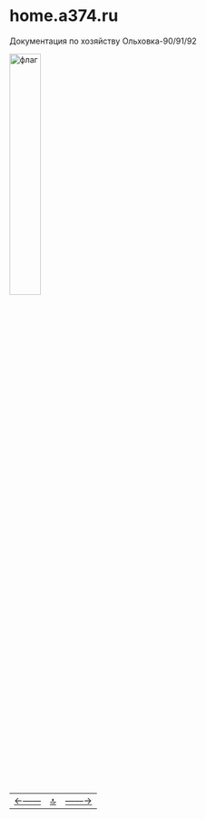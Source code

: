 # home.a374.ru
Документация по хозяйству  Ольховка-90/91/92

<img src="https://img.a374.ru/svg/ya-flag.svg" alt="флаг" width="33%">
<!--ystm_start-->
<br>

 |||| 
 |:---|:---:|---:| 
 [←——](#)|[ 🔝 ](#)|[——→](navi-page.md) 

 <br>
<!--ystm_end-->
